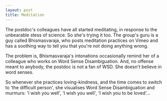 ```yaml
---
layout: post
title: Meditation
---
```


The postdoc's colleagues have all started meditating, in response to the unbearable stess of science. So she's trying it too. The group's guru is a guy called Bhismasvaraja, who posts meditation practices on Vimeo and has a soothing way to tell you that you're not doing anything wrong. 

The problem is, Bhismasvaraja's intonations occasionally remind her of a colleague who works on Word Sense Disambiguation. And, no offense meant to anybody, the postdoc is not a fan of WSD. She doesn't believe in word senses.

So whenever she practices loving-kindness, and the time comes to switch to 'the difficult person', she visualises Word Sense Disambiguation and murmurs: 'I wish you well', 'I wish you well', 'I wish you to be loved'...
